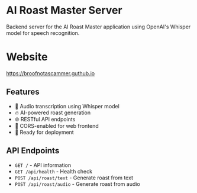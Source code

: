 # AI Roast Master Server

Backend server for the AI Roast Master application using OpenAI's Whisper model for speech recognition.

# Website <i class="fa-solid fa-globe"></i>
https://broofnotascammer.guthub.io

## Features

- 🎤 Audio transcription using Whisper model
- 🔥 AI-powered roast generation
- 🌐 RESTful API endpoints
- 📱 CORS-enabled for web frontend
- 🐳 Ready for deployment

## API Endpoints

- `GET /` - API information
- `GET /api/health` - Health check
- `POST /api/roast/text` - Generate roast from text
- `POST /api/roast/audio` - Generate roast from audio
